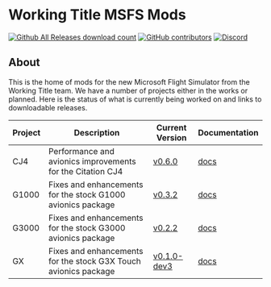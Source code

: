 # Working Title MSFS Mods

[![Github All Releases download count](https://img.shields.io/github/downloads/Working-Title-MSFS-Mods/fspackages/total?style=flat-square)](https://github.com/Working-Title-MSFS-Mods/fspackages/releases)
[![GitHub contributors](https://img.shields.io/github/contributors-anon/Working-Title-MSFS-Mods/fspackages?style=flat-square)](https://github.com/Working-Title-MSFS-Mods/fspackages/graphs/contributors)
[![Discord](https://img.shields.io/discord/750764704175226992.svg?label=&logo=discord&logoColor=ffffff&color=7389D8&labelColor=6A7EC2&style=flat-square)](https://discord.gg/Fa6w2xK)

## About

This is the home of mods for the new Microsoft Flight Simulator from the Working Title team.  We have a number of projects either in the works or planned.  Here is the status of what is currently being worked on and links to downloadable releases.

Project | Description | Current Version | Documentation
--------|-------------|-----------------|--------------
CJ4 | Performance and avionics improvements for the Citation CJ4 | [v0.6.0](https://github.com/Working-Title-MSFS-Mods/fspackages/releases/tag/cj4-v0.6.0) | [docs](https://github.com/Working-Title-MSFS-Mods/fspackages/tree/main/docs/workingtitle-cj4)
G1000 | Fixes and enhancements for the stock G1000 avionics package | [v0.3.2](https://github.com/Working-Title-MSFS-Mods/fspackages/releases/tag/g1000-v0.3.2) | [docs](https://github.com/Working-Title-MSFS-Mods/fspackages/tree/main/docs/workingtitle-g1000)
G3000 | Fixes and enhancements for the stock G3000 avionics package | [v0.2.2](https://github.com/Working-Title-MSFS-Mods/fspackages/releases/tag/g3000-v0.2.2) | [docs](https://github.com/Working-Title-MSFS-Mods/fspackages/tree/main/docs/workingtitle-g3000)
GX | Fixes and enhancements for the stock G3X Touch avionics package | [v0.1.0-dev3](https://github.com/Working-Title-MSFS-Mods/fspackages/releases/tag/gx-v0.1.0-dev3) | [docs](https://github.com/Working-Title-MSFS-Mods/fspackages/tree/main/docs/workingtitle-gx)